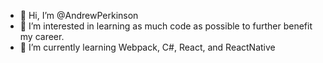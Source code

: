 - 👋 Hi, I’m @AndrewPerkinson
- 👀 I’m interested in learning as much code as possible to further benefit my career.
- 🌱 I’m currently learning Webpack, C#, React, and ReactNative

<!---
AndrewPerkinson/AndrewPerkinson is a ✨ special ✨ repository because its `README.md` (this file) appears on your GitHub profile.
You can click the Preview link to take a look at your changes.
--->
